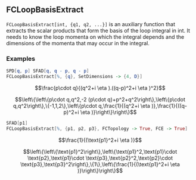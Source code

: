 ##  FCLoopBasisExtract 

`FCLoopBasisExtract[int, {q1, q2, ...}]` is an auxiliary function that extracts the scalar products that form the basis of the loop integral in int. It needs to know the loop momenta on which the integral depends and the dimensions of the momenta that may occur in the integral.

###  Examples 

```mathematica
SPD[q, p] SFAD[q, q - p, q - p]
FCLoopBasisExtract[%, {q}, SetDimensions -> {4, D}]
```

$$\frac{p\cdot q}{(q^2+i \eta ).((q-p)^2+i \eta )^2}$$

$$\left\{\left\{p\cdot q,q^2,-2 (p\cdot q)+p^2+q^2\right\},\left\{p\cdot q,q^2\right\},\{-1,1,2\},\left\{p\cdot q,\frac{1}{(q^2+i \eta )},\frac{1}{((q-p)^2+i \eta )}\right\}\right\}$$

```mathematica
SFAD[p1]
FCLoopBasisExtract[%, {p1, p2, p3}, FCTopology -> True, FCE -> True]

```

$$\frac{1}{(\text{p1}^2+i \eta )}$$

$$\left\{\left\{\text{p1}^2\right\},\left\{\text{p1}^2,\text{p1}\cdot \text{p2},\text{p1}\cdot \text{p3},\text{p2}^2,\text{p2}\cdot \text{p3},\text{p3}^2\right\},\{1\},\left\{\frac{1}{(\text{p1}^2+i \eta )}\right\}\right\}$$